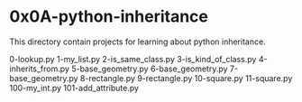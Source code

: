 # 0x0A-python-inheritance

This directory contain projects for learning about python inheritance.


0-lookup.py
1-my_list.py
2-is_same_class.py 
3-is_kind_of_class.py 
4-inherits_from.py 
5-base_geometry.py 
6-base_geometry.py 
7-base_geometry.py 
8-rectangle.py 
9-rectangle.py 
10-square.py 
11-square.py 
100-my_int.py 
101-add_attribute.py 

